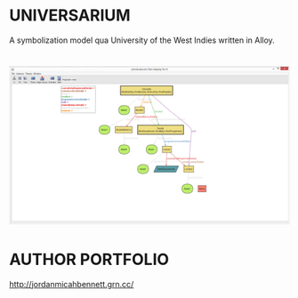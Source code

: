 # UNIVERSARIUM
A symbolization model qua University of the West Indies written in Alloy.


![Alt text](https://raw.githubusercontent.com/JordanMicahBennett/UNIVERSARIUM/master/data/universarium_capture.png "default page")
=============================


AUTHOR PORTFOLIO
============================================
http://jordanmicahbennett.grn.cc/
